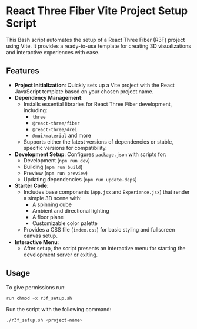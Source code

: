 # React Three Fiber Vite Project Setup Script

This Bash script automates the setup of a React Three Fiber (R3F) project using Vite. It provides a ready-to-use template for creating 3D visualizations and interactive experiences with ease.

## Features

- **Project Initialization**: Quickly sets up a Vite project with the React JavaScript template based on your chosen project name.
- **Dependency Management**:
  - Installs essential libraries for React Three Fiber development, including:
    - `three`
    - `@react-three/fiber`
    - `@react-three/drei`
    - `@mui/material` and more
  - Supports either the latest versions of dependencies or stable, specific versions for compatibility.
- **Development Setup**: Configures `package.json` with scripts for:
  - Development (`npm run dev`)
  - Building (`npm run build`)
  - Preview (`npm run preview`)
  - Updating dependencies (`npm run update-deps`)
- **Starter Code**:
  - Includes base components (`App.jsx` and `Experience.jsx`) that render a simple 3D scene with:
    - A spinning cube
    - Ambient and directional lighting
    - A floor plane
    - Customizable color palette
  - Provides a CSS file (`index.css`) for basic styling and fullscreen canvas setup.
- **Interactive Menu**: 
  - After setup, the script presents an interactive menu for starting the development server or exiting.

## Usage

To give permissions run: 

`run chmod +x r3f_setup.sh`

Run the script with the following command:

```bash
./r3f_setup.sh <project-name>
